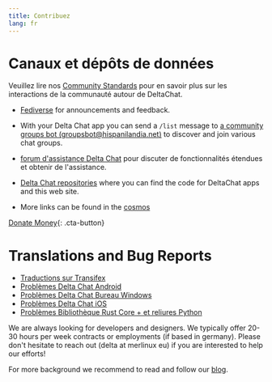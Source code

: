 ```yaml
---
title: Contribuez
lang: fr
---
```


# Canaux et dépôts de données

Veuillez lire nos [Community Standards](community-standards) pour en savoir plus sur les interactions de la communauté autour de DeltaChat.

- [Fediverse](https://chaos.social/web/@delta) for announcements and feedback.

- With your Delta Chat app you can send a `/list` message to [a community
  groups bot (groupsbot@hispanilandia.net)](mailto:groupsbot@hispanilandia.net) to discover and join various chat groups.

- [forum d'assistance Delta Chat](https://support.delta.chat) pour discuter de fonctionnalités étendues et obtenir de l'assistance.

- [Delta Chat repositories](https://github.com/deltachat/) where you can
  find the code for DeltaChat apps and this web site.

- More links can be found in the [cosmos](https://cosmos.delta.chat)

[Donate Money](donate){: .cta-button}

# Translations and Bug Reports

- [Traductions sur Transifex](https://www.transifex.com/delta-chat/public/)
- [Problèmes Delta Chat Android](https://github.com/deltachat/deltachat-android/issues)
- [Problèmes Delta Chat Bureau Windows](https://github.com/deltachat/deltachat-desktop/issues)
- [Problèmes Delta Chat iOS](https://github.com/deltachat/deltachat-ios/issues)
- [Problèmes Bibliothèque Rust Core + et reliures Python](https://github.com/deltachat/deltachat-core-rust/issues)

We are always looking for developers and designers.
We typically offer 20-30 hours per week contracts or employments (if based in germany).
Please don't hesitate to reach out (delta at merlinux eu)
if you are interested to help our efforts!

For more background we recommend to read and follow our [blog](https://delta.chat/en/blog).
